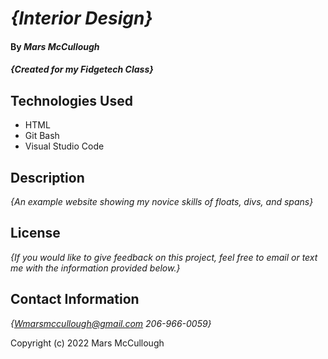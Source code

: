 # _{Interior Design}_

#### By _**Mars McCullough**_

#### _{Created for my Fidgetech Class}_

## Technologies Used

* HTML
* Git Bash
* Visual Studio Code

## Description

_{An example website showing my novice skills of floats, divs, and spans}_

## License

_{If you would like to give feedback on this project, feel free to email or text me with the information provided below.}_

## Contact Information

_{Wmarsmccullough@gmail.com
  206-966-0059}_

Copyright (c) 2022 Mars McCullough
